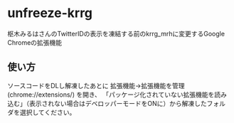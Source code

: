 # unfreeze-krrg
枢木みるはさんのTwitterIDの表示を凍結する前のkrrg_mrhに変更するGoogle Chromeの拡張機能
## 使い方
ソースコードをDLし解凍したあとに 拡張機能->拡張機能を管理(chrome://extensions/) を開き、
「パッケージ化されていない拡張機能を読み込む」（表示されない場合はデベロッパーモードをONに）から解凍したフォルダを選択してください。
